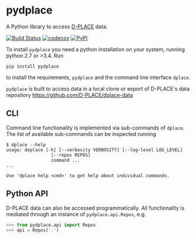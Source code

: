 # pydplace

A Python library to access [D-PLACE](https://d-place.org) data. 

[![Build Status](https://github.com/D-PLACE/pydplace/workflows/tests/badge.svg)](https://github.com/D-PLACE/pydplace/actions?query=workflow%3Atests)
[![codecov](https://codecov.io/gh/D-PLACE/pydplace/branch/master/graph/badge.svg)](https://codecov.io/gh/D-PLACE/pydplace)
[![PyPI](https://img.shields.io/pypi/v/pydplace.svg)](https://pypi.org/project/pydplace)


To install `pydplace` you need a python installation on your system, running python 2.7 or >3.4. Run

```
pip install pydplace
```

to install the requirements, `pydplace` and the command line interface `dplace`.

`pydplace` is built to access data in a local clone or export of D-PLACE's data repository https://github.com/D-PLACE/dplace-data


## CLI

Command line functionality is implemented via sub-commands of `dplace`. The list of
available sub-commands can be inspected running
```
$ dplace --help
usage: deplace [-h] [--verbosity VERBOSITY] [--log-level LOG_LEVEL]
                 [--repos REPOS]
                 command ...
...

Use 'dplace help <cmd>' to get help about individual commands.
```

## Python API

D-PLACE data can also be accessed programmatically. All functionality is mediated through an instance of `pydplace.api.Repos`, e.g.

```python
>>> from pydplace.api import Repos
>>> api = Repos('.')

